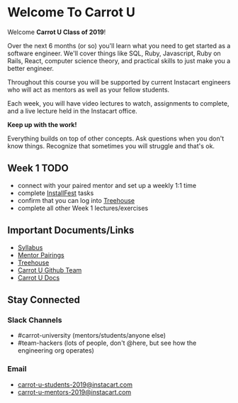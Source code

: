 # Welcome To Carrot U

Welcome **Carrot U Class of 2019**!

Over the next 6 months (or so) you'll learn what you need to get started as a software engineer. We'll cover things like SQL, Ruby, Javascript, Ruby on Rails, React, computer science theory, and practical skills to just make you a better engineer.

Throughout this course you will be supported by current Instacart engineers who will act as mentors as well as your fellow students.

Each week, you will have video lectures to watch, assignments to complete, and a live lecture held in the Instacart office.

**Keep up with the work!**

Everything builds on top of other concepts. Ask questions when you don't know things. Recognize that sometimes you will struggle and that's ok.

## Week 1 TODO

- connect with your paired mentor and set up a weekly 1:1 time
- complete [InstallFest](TODO) tasks
- confirm that you can log into [Treehouse](https://teamtreehouse.com/)
- complete all other Week 1 lectures/exercises

## Important Documents/Links

- [Syllabus](./syllabus-2019.md)
- [Mentor Pairings](./mentor-pairings-2019.md)
- [Treehouse](https://teamtreehouse.com/)
- [Carrot U Github Team](https://github.com/carrot-u)
- [Carrot U Docs](https://github.com/carrot-u/carrot-u-docs)

## Stay Connected

### Slack Channels

- #carrot-university (mentors/students/anyone else)
- #team-hackers (lots of people, don't @here, but see how the engineering org operates)

### Email

- carrot-u-students-2019@instacart.com
- carrot-u-mentors-2019@instacart.com

